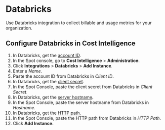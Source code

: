 # Databricks

Use Databricks integration to collect billable and usage metrics for your organization.

## Configure Databricks in Cost Intelligence

1. In Databricks, get the [account ID](https://docs.databricks.com/en/admin/account-settings/index.html#account-console).
2. In the Spot console, go to **Cost Intelligence** > **Administration**.
3. Click **Integrations** > **Databricks** > **Add Instance**.
4. Enter a <i>Name</i>.
5. Paste the account ID from Databricks in <i>Client ID</i>.
6. In Databricks, get the [client secret](https://docs.databricks.com/en/admin/account-settings-e2/single-sign-on/oidc.html).
7. In the Spot Console, paste the client secret from Databricks in <i>Client Secret</i>.
8. In Databricks, get the [server hostname](https://docs.databricks.com/en/integrations/jdbc/compute.html).
9. In the Spot Console, paste the server hostname from Databricks in <i>Hostname</i>.
10. In Databricks, get the [HTTP path](https://docs.databricks.com/en/integrations/jdbc/compute.html).
11. In the Spot Console, paste the HTTP path from Databricks in <i>HTTP Path</i>.
12. Click **Add Instance**.
